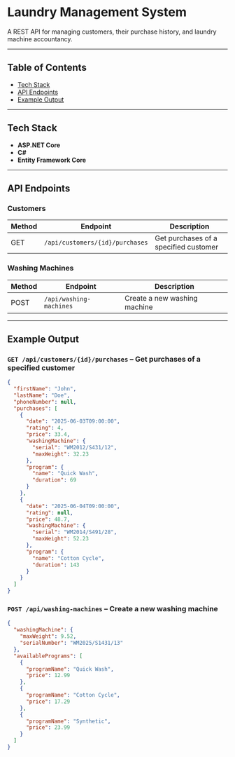 # Laundry Management System

A REST API for managing customers, their purchase history, and laundry machine accountancy.

---

## Table of Contents
- [Tech Stack](#tech-stack)
- [API Endpoints](#api-endpoints)
- [Example Output](#example-output)

---

## Tech Stack
- **ASP.NET Core**
- **C#**
- **Entity Framework Core**

---

## API Endpoints

### Customers

| Method | Endpoint                        | Description                             |
|--------|----------------------------------|-----------------------------------------|
| GET    | `/api/customers/{id}/purchases` | Get purchases of a specified customer   |

### Washing Machines

| Method | Endpoint                  | Description                   |
|--------|---------------------------|-------------------------------|
| POST   | `/api/washing-machines`   | Create a new washing machine |

---

## Example Output

### `GET /api/customers/{id}/purchases` – Get purchases of a specified customer

```json
{
  "firstName": "John",
  "lastName": "Doe",
  "phoneNumber": null,
  "purchases": [
    {
      "date": "2025-06-03T09:00:00",
      "rating": 4,
      "price": 33.4,
      "washingMachine": {
        "serial": "WM2012/S431/12",
        "maxWeight": 32.23
      },
      "program": {
        "name": "Quick Wash",
        "duration": 69
      }
    },
    {
      "date": "2025-06-04T09:00:00",
      "rating": null,
      "price": 48.7,
      "washingMachine": {
        "serial": "WM2014/S491/28",
        "maxWeight": 52.23
      },
      "program": {
        "name": "Cotton Cycle",
        "duration": 143
      }
    }
  ]
}
```

### `POST /api/washing-machines` – Create a new washing machine

```json
{
  "washingMachine": {
    "maxWeight": 9.52,
    "serialNumber": "WM2025/S1431/13"
  },
  "availablePrograms": [
    {
      "programName": "Quick Wash",
      "price": 12.99
    },
    {
      "programName": "Cotton Cycle",
      "price": 17.29
    },
    {
      "programName": "Synthetic",
      "price": 23.99
    }
  ]
}
```
